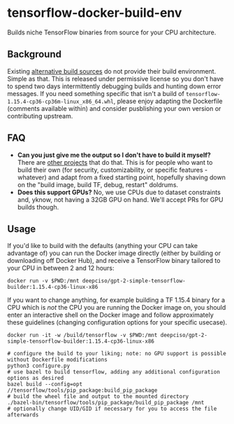 # tensorflow-docker-build-env

Builds niche TensorFlow binaries from source for your CPU architecture.

## Background

Existing [alternative build sources](https://github.com/lakshayg/tensorflow-build) do not provide their build environment. Simple as that. This is released under permissive license so you don't have to spend two days intermittently debugging builds and hunting down error messages. If you need something specific that isn't a build of `tensorflow-1.15.4-cp36-cp36m-linux_x86_64.whl`, please enjoy adapting the Dockerfile (comments available within) and consider pusblishing your own version or contributing upstream.

## FAQ

* **Can you just give me the output so I don't have to build it myself?** There are [other projects](https://github.com/lakshayg/tensorflow-build) that do that. This is for people who want to build their own (for security, customizability, or specific features - whatever) and adapt from a fixed starting point, hopefully shaving down on the "build image, build TF, debug, restart" doldrums.
* **Does this support GPUs?** No, we use CPUs due to dataset constraints and, yknow, not having a 32GB GPU on hand. We'll accept PRs for GPU builds though.

## Usage

If you'd like to build with the defaults (anything your CPU can take advantage of) you can run the Docker image directly (either by building or downloading off Docker Hub), and receive a TensorFlow binary tailored to your CPU in between 2 and 12 hours:

```
docker run -v $PWD:/mnt deepciso/gpt-2-simple-tensorflow-builder:1.15.4-cp36-linux-x86
```

If you want to change anything, for example building a TF 1.15.4 binary for a CPU which is *not* the CPU you are running the Docker image on, you should enter an interactive shell on the Docker image and follow approximately these guidelines (changing configuration options for your specific usecase).

```
docker run -it -w /build/tensorflow -v $PWD:/mnt deepciso/gpt-2-simple-tensorflow-builder:1.15.4-cp36-linux-x86

# configure the build to your liking; note: no GPU support is possible without Dockerfile modifications
python3 configure.py
# use bazel to build tensorflow, adding any additional configuration options as desired
bazel build --config=opt //tensorflow/tools/pip_package:build_pip_package
# build the wheel file and output to the mounted directory
./bazel-bin/tensorflow/tools/pip_package/build_pip_package /mnt
# optionally change UID/GID if necessary for you to access the file afterwards
```
